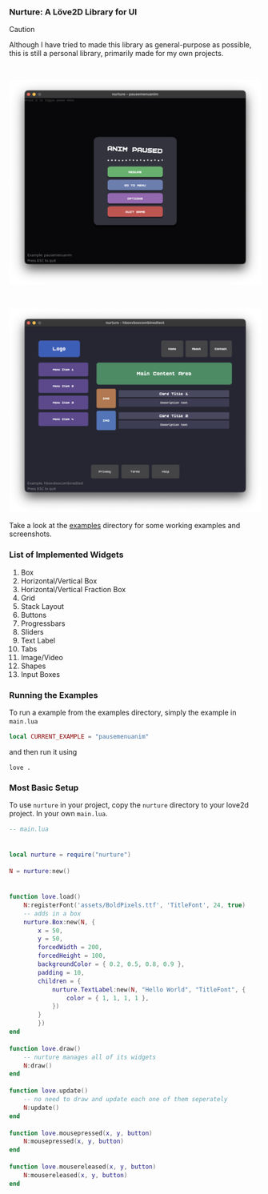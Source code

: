 ### Nurture: A Löve2D Library for UI

> [!CAUTION]
> Although I have tried to made this library as general-purpose as possible, this is still a personal library, primarily made for my own projects.

<br>

![img](https://raw.githubusercontent.com/namishh/nurture/refs/heads/main/examples/screenshots/pausemenuanim.png)

<br>

![img](https://raw.githubusercontent.com/namishh/nurture/refs/heads/main/examples/screenshots/hboxvboxcombined.png)

Take a look at the [examples](https://github.com/namishh/nurture/tree/main/examples) directory for some working examples and screenshots.

### List of Implemented Widgets

1. Box
2. Horizontal/Vertical Box
3. Horizontal/Vertical Fraction Box
4. Grid
5. Stack Layout
6. Buttons
7. Progressbars
8. Sliders
9. Text Label
10. Tabs
11. Image/Video
12. Shapes
13. Input Boxes


### Running the Examples

To run a example from the examples directory, simply the example in `main.lua`

```lua
local CURRENT_EXAMPLE = "pausemenuanim"
```

and then run it using

```
love .
```

### Most Basic Setup

To use `nurture` in your project, copy the `nurture` directory to your love2d project. In your own `main.lua`.

```lua
-- main.lua


local nurture = require("nurture")

N = nurture:new()


function love.load()
    N:registerFont('assets/BoldPixels.ttf', 'TitleFont', 24, true)
    -- adds in a box
    nurture.Box:new(N, {
        x = 50,
        y = 50,
        forcedWidth = 200,
        forcedHeight = 100,
        backgroundColor = { 0.2, 0.5, 0.8, 0.9 },
        padding = 10,
        children = {
            nurture.TextLabel:new(N, "Hello World", "TitleFont", {
                color = { 1, 1, 1, 1 },
            })
        }
        })
end

function love.draw()
    -- nurture manages all of its widgets
    N:draw()
end

function love.update()
    -- no need to draw and update each one of them seperately
    N:update()
end

function love.mousepressed(x, y, button)
    N:mousepressed(x, y, button)
end

function love.mousereleased(x, y, button)
    N:mousereleased(x, y, button)
end

```
